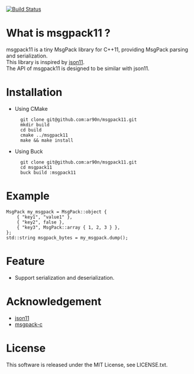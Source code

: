 [![Build Status](https://travis-ci.org/ar90n/msgpack11.svg?branch=master)](https://travis-ci.org/ar90n/msgpack11)

What is msgpack11 ?
===============

msgpack11 is a tiny MsgPack library for C++11, providing MsgPack parsing and serialization.  
This library is inspired by [json11](https://github.com/dropbox/json11).  
The API of msgpack11 is designed to be similar with json11.

Installation
===============
* Using CMake

        git clone git@github.com:ar90n/msgpack11.git
        mkdir build
        cd build
        cmake ../msgpack11
        make && make install

* Using Buck

        git clone git@github.com:ar90n/msgpack11.git
        cd msgpack11
        buck build :msgpack11

Example
===============

    MsgPack my_msgpack = MsgPack::object {
        { "key1", "value1" },
        { "key2", false },
        { "key3", MsgPack::array { 1, 2, 3 } },
    };
    std::string msgpack_bytes = my_msgpack.dump();

Feature
===============
* Support serialization and deserialization.

Acknowledgement
===============
* [json11](https://github.com/dropbox/json11)
* [msgpack-c](https://github.com/msgpack/msgpack-c)

License
===============
This software is released under the MIT License, see LICENSE.txt.
